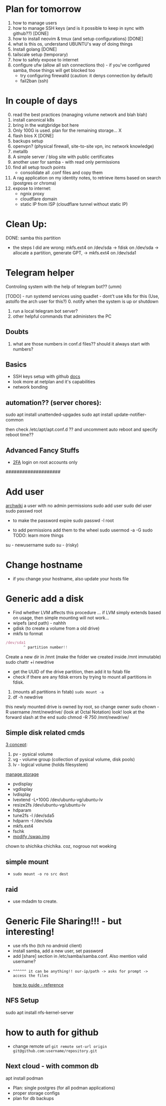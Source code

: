 # Plan for tomorrow

1. how to manage users
2. how to manage SSH keys (and is it possible to keep in sync with github??) [DONE]
3. how to install neovim & tmux (and setup configurations) [DONE]
4. what is this os, understand UBUNTU's way of doing things
5. Install golang [DONE]
6. tailscale setup (temporary)
7. how to safely expose to internet
8. configure ufw (allow all ssh connections tho) - if you've configured samba, those things will get blocked too
   - try configuring firewalld (caution: it denys connection by default)
   - fail2ban (ssh)

# In couple of days

0. read the best practices (managing volume network and blah blah)
1. install canonical k8s
2. bring in the watgbridge bot here
3. Only 100G is used. plan for the remaining storage... X
4. flash bios X [DONE]
5. backups setup
6. openvpn? (physical firewall, site-to-site vpn, inc network knowledge)
7. metallb
8. A simple server / blog site with public certificates
9. another user for samba - with read only permissions
10. find all setup touch points
    - consolidate all .conf files and copy them
11. A rag application on my identity notes, to retrieve items based on search (postgres or chroma)
12. expose to internet:
    - ngnix proxy
    - cloudflare domain
    - static IP from ISP (cloudflare tunnel without static IP)

# Clean Up:

DONE: samba this partition

- the steps I did are wrong: mkfs.ext4 on /dev/sda -> fdisk on /dev/sda -> allocate a partition, generate GPT, -> mkfs.ext4 on /dev/sda1

# Telegram helper

Controling system with the help of telegram bot?? (umm)

[TODO] - run systemd services using quadlet - dont't use k8s for this (Use, astolfo the arch user for this?) 0. notify when the system is up or shutdown

1. run a local telegram bot server?
2. other helpful commands that administers the PC

## Doubts

1. what are those numbers in conf.d files?? should it always start with numbers?

## Basics

- SSH keys setup with github [docs](https://docs.github.com/en/authentication/connecting-to-github-with-ssh/working-with-ssh-key-passphrases)
- look more at netplan and it's capabilities
- network bonding

## automation?? (server chores):

sudo apt install unattended-upgades
sudo apt install update-notifier-common

then check /etc/apt/apt.conf.d ?? and uncomment auto reboot and specify reboot time??

## Advanced Fancy Stuffs

- [2FA](https://ubuntu.com/server/docs/openssh-server) login on root accounts only

####################

# Add user

[archwiki](https://wiki.archlinux.org/title/Users_and_groups)
a user with no admin permissions
sudo add user <newusername>
sudo del user <newusername>
sudo passwd root

- to make the password expire
  sudo passwd -l root

- to add permissions add them to the wheel
  sudo usermod -a -G sudo <newusername>
  TODO: learn more things

su - newusername
sudo su -
(risky)

# Change hostname

- if you change your hostname, also update your hosts file

# Generic add a disk

- Find whether LVM affects this procedure
  ... if LVM simply extends based on usage, then simple mounting will not work...
- wipefs (and path) - nahhh
- gdisk (to create a volume from a old drive)
- mkfs to format
```js
/dev/sda1
        ^ partition number!!
```

Create a new dir in /mnt
(make the folder we created inside /mnt immutable)
sudo chattr +i newdrive

- get the UUID of the drive partition, then add it to fstab file
- check if there are any fdisk errors by trying to mount all partitions in fdisk.

1. (mounts all partitions in fstab) `sudo mount -a`
2. df -h newdrive

this newly mounted drive is owned by root, so change owner
sudo chown -R username /mnt/newdrive/
(look at Octal Notation) look! look at the forward slash at the end
sudo chmod -R 750 /mnt/newdrive/

## Simple disk related cmds

[3 concept](https://documentation.ubuntu.com/server/explanation/storage/about-lvm/index.html):

1. pv - pysical volume
2. vg - volume group (collection of pysical volume, disk pools)
3. lv - logical volume (holds filesystem)

[manage storage](https://documentation.ubuntu.com/server/how-to/storage/manage-logical-volumes/#manage-logical-volumes)

- pvdisplay
- vgdisplay
- lvdisplay
- lvextend -L+100G /dev/ubuntu-vg/ubuntu-lv
- resize2fs /dev/ubuntu-vg/ubuntu-lv
- hdparam
- tune2fs -l /dev/sda5
- hdparm -I /dev/sda
- mkfs.ext4
- fschk
- [modify /swap.img](https://askubuntu.com/questions/178712/how-to-increase-swap-space)

chown to shichika chichika. coz, nogrouo not woeking

## simple mount

- `sudo mount -o ro src dest`

## raid

- use mdadm to create.

# Generic File Sharing!!! - but interesting!

- use nfs tho (tch no android client)
- install samba, add a new user, set password
- add [share] section in /etc/samba/samba.conf. Also mention valid username?
-     ^^^^^^ it can be anything!! our-ip/path -> asks for prompt -> access the files
  [how to guide - reference](https://documentation.ubuntu.com/server/how-to/networking/)

## NFS Setup

sudo apt install nfs-kernel-server

# how to auth for github

- change remote url
  `git remote set-url origin git@github.com:username/repository.git`

## Next cloud - with common db

apt install podman

- Plan: single postgres (for all podman applications)
- proper storage configs
- plan for db backups
